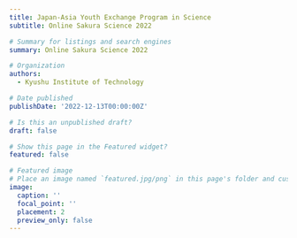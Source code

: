 ```yaml
---
title: Japan-Asia Youth Exchange Program in Science
subtitle: Online Sakura Science 2022

# Summary for listings and search engines
summary: Online Sakura Science 2022

# Organization
authors:
  - Kyushu Institute of Technology

# Date published
publishDate: '2022-12-13T00:00:00Z'

# Is this an unpublished draft?
draft: false

# Show this page in the Featured widget?
featured: false

# Featured image
# Place an image named `featured.jpg/png` in this page's folder and customize its options here.
image:
  caption: ''
  focal_point: ''
  placement: 2
  preview_only: false
---
```


